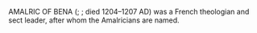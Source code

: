 AMALRIC OF BENA (; ; died 1204–1207 AD) was a French theologian and sect leader, after whom the Amalricians are named.
